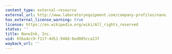 ```yaml
---
content_type: external-resource
external_url: http://www.laboratoryequipment.com/company-profiles/nanoink-inc
has_external_license_warning: true
license: https://en.wikipedia.org/wiki/All_rights_reserved
status: ''
title: NanoInk, Inc.
uid: 65ba4cc9-f11f-4d51-948d-6ed005cca137
wayback_url: ''
---
```

